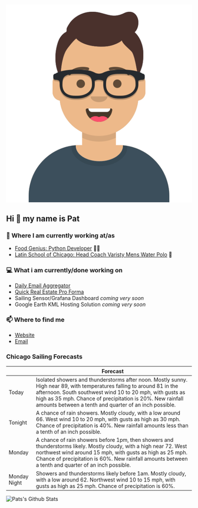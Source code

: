 [![Social banner for p-j-falconer](https://raw.githubusercontent.com/P-J-FALCONER/P-J-FALCONER/master/assets/avataaars.svg)](https://patfalconer.com/)
## Hi :wave: my name is Pat

### 💼 Where I am currently working at/as
- [Food Genius: Python Developer](https://getfoodgenius.com/) 🍔🐍
- [Latin School of Chicago: Head Coach Varisty Mens Water Polo](https://www.latinschool.org/) 🤽


### 💻 What i am currently/done working on
 - [Daily Email Aggregator](https://github.com/P-J-FALCONER/dott_daily_mail)
 - [Quick Real Estate Pro Forma](https://github.com/P-J-FALCONER/henry)
 - Sailing Sensor/Grafana Dashboard *coming very soon*
 - Google Earth KML Hosting Solution *coming very soon*

### 📫 Where to find me
 - [Website](https://patfalconer.com/)
 - [Email](mailto:patrick.j.falconer@gmail.com)


### Chicago Sailing Forecasts
|   | Forecast  |
|---|---|
| Today | Isolated showers and thunderstorms after noon. Mostly sunny. High near 89, with temperatures falling to around 81 in the afternoon. South southwest wind 10 to 20 mph, with gusts as high as 35 mph. Chance of precipitation is 20%. New rainfall amounts between a tenth and quarter of an inch possible. |
| Tonight | A chance of rain showers. Mostly cloudy, with a low around 66. West wind 10 to 20 mph, with gusts as high as 30 mph. Chance of precipitation is 40%. New rainfall amounts less than a tenth of an inch possible. |
| Monday | A chance of rain showers before 1pm, then showers and thunderstorms likely. Mostly cloudy, with a high near 72. West northwest wind around 15 mph, with gusts as high as 25 mph. Chance of precipitation is 60%. New rainfall amounts between a tenth and quarter of an inch possible. |
| Monday Night | Showers and thunderstorms likely before 1am. Mostly cloudy, with a low around 62. Northwest wind 10 to 15 mph, with gusts as high as 25 mph. Chance of precipitation is 60%. |

![Pats's Github Stats](https://github-readme-stats.vercel.app/api?username=p-j-falconer&show_icons=true&theme=radical)

